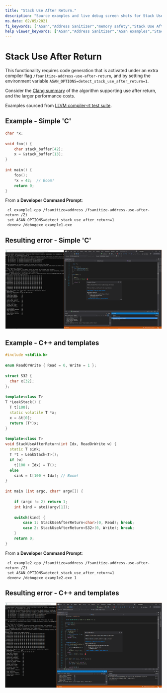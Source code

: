 ```yaml
---
title: "Stack Use After Return."
description: "Source examples and live debug screen shots for Stack Use After Return errors."
ms.date: 02/05/2021
f1_keywords: ["ASan","Address Sanitizer","memory safety","Stack Use After Return", "ASan examples"]
help viewer_keywords: ["ASan","Address Sanitizer","ASan examples","Stack Use After Return"]
---
```


# Stack Use After Return

This functionality requires code generation that is activated under an extra compiler flag `/fsanitize-address-use-after-return`, and by setting the environment variable `ASAN_OPTIONS=detect_stack_use_after_return=1`.

Consider the [Clang summary](https://github.com/google/sanitizers/wiki/AddressSanitizerUseAfterReturn) of the algorithm supporting use after return, and the larger performance costs.

Examples sourced from [LLVM compiler-rt test suite](https://github.com/llvm/llvm-project/tree/main/compiler-rt/test/asan/TestCases).

## Example - Simple 'C'

```cpp
char *x;

void foo() {
    char stack_buffer[42];
    x = &stack_buffer[13];
}

int main() {
    foo();
    *x = 42;  // Boom!
    return 0;
}
```

From a **Developer Command Prompt**:
```
 cl example1.cpp /fsanitize=address /fsanitize-address-use-after-return /Zi
 set ASAN_OPTIONS=detect_stack_use_after_return=1
 devenv /debugexe example1.exe
```

## Resulting error - Simple 'C'

![example1](SRC_CODE/stack-use-after-return/example1.PNG)

## Example - C++ and templates

```cpp
#include <stdlib.h>

enum ReadOrWrite { Read = 0, Write = 1 };

struct S32 {
  char x[32];
};

template<class T>
T *LeakStack() {
  T t[100];
  static volatile T *x;
  x = &t[0];
  return (T*)x;
}

template<class T>
void StackUseAfterReturn(int Idx, ReadOrWrite w) {
  static T sink;
  T *t = LeakStack<T>();
  if (w)
    t[100 + Idx] = T();
  else
    sink = t[100 + Idx]; // Boom!
}

int main (int argc, char* argv[]) {

    if (argc != 2) return 1;
    int kind = atoi(argv[1]);

    switch(kind) {
        case 1: StackUseAfterReturn<char>(0, Read); break;
        case 2: StackUseAfterReturn<S32>(0, Write); break;
    }
    return 0;
}

```

From a **Developer Command Prompt**:
```
 cl example2.cpp /fsanitize=address /fsanitize-address-use-after-return /Zi
 set ASAN_OPTIONS=detect_stack_use_after_return=1
 devenv /debugexe example2.exe 1
```

## Resulting error - C++ and templates

![example2](SRC_CODE/stack-use-after-return/example2.PNG)
